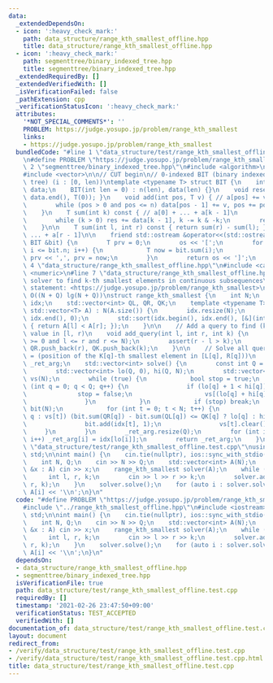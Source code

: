 ```yaml
---
data:
  _extendedDependsOn:
  - icon: ':heavy_check_mark:'
    path: data_structure/range_kth_smallest_offline.hpp
    title: data_structure/range_kth_smallest_offline.hpp
  - icon: ':heavy_check_mark:'
    path: segmenttree/binary_indexed_tree.hpp
    title: segmenttree/binary_indexed_tree.hpp
  _extendedRequiredBy: []
  _extendedVerifiedWith: []
  _isVerificationFailed: false
  _pathExtension: cpp
  _verificationStatusIcon: ':heavy_check_mark:'
  attributes:
    '*NOT_SPECIAL_COMMENTS*': ''
    PROBLEM: https://judge.yosupo.jp/problem/range_kth_smallest
    links:
    - https://judge.yosupo.jp/problem/range_kth_smallest
  bundledCode: "#line 1 \"data_structure/test/range_kth_smallest_offline.test.cpp\"\
    \n#define PROBLEM \"https://judge.yosupo.jp/problem/range_kth_smallest\"\n#line\
    \ 2 \"segmenttree/binary_indexed_tree.hpp\"\n#include <algorithm>\n#include <iostream>\n\
    #include <vector>\n\n// CUT begin\n// 0-indexed BIT (binary indexed tree / Fenwick\
    \ tree) (i : [0, len))\ntemplate <typename T> struct BIT {\n    int n;\n    std::vector<T>\
    \ data;\n    BIT(int len = 0) : n(len), data(len) {}\n    void reset() { std::fill(data.begin(),\
    \ data.end(), T(0)); }\n    void add(int pos, T v) { // a[pos] += v\n        pos++;\n\
    \        while (pos > 0 and pos <= n) data[pos - 1] += v, pos += pos & -pos;\n\
    \    }\n    T sum(int k) const { // a[0] + ... + a[k - 1]\n        T res = 0;\n\
    \        while (k > 0) res += data[k - 1], k -= k & -k;\n        return res;\n\
    \    }\n\n    T sum(int l, int r) const { return sum(r) - sum(l); } // a[l] +\
    \ ... + a[r - 1]\n\n    friend std::ostream &operator<<(std::ostream &os, const\
    \ BIT &bit) {\n        T prv = 0;\n        os << '[';\n        for (int i = 1;\
    \ i <= bit.n; i++) {\n            T now = bit.sum(i);\n            os << now -\
    \ prv << ',', prv = now;\n        }\n        return os << ']';\n    }\n};\n#line\
    \ 4 \"data_structure/range_kth_smallest_offline.hpp\"\n#include <cassert>\n#include\
    \ <numeric>\n#line 7 \"data_structure/range_kth_smallest_offline.hpp\"\n\n// Offline\
    \ solver to find k-th smallest elements in continuous subsequences\n// - Problem\
    \ statement: <https://judge.yosupo.jp/problem/range_kth_smallest>\n// - Complexity:\
    \ O((N + Q) lg(N + Q))\nstruct range_kth_smallest {\n    int N;\n    std::vector<int>\
    \ idx;\n    std::vector<int> QL, QR, QK;\n    template <typename T> range_kth_smallest(const\
    \ std::vector<T> A) : N(A.size()) {\n        idx.resize(N);\n        std::iota(idx.begin(),\
    \ idx.end(), 0);\n        std::sort(idx.begin(), idx.end(), [&](int l, int r)\
    \ { return A[l] < A[r]; });\n    }\n\n    // Add a query to find (k + 1)-th smallest\
    \ value in [l, r)\n    void add_query(int l, int r, int k) {\n        assert(l\
    \ >= 0 and l <= r and r <= N);\n        assert(r - l > k);\n        QL.push_back(l),\
    \ QR.push_back(r), QK.push_back(k);\n    }\n\n    // Solve all queries: ret[q]\
    \ = (position of the K[q]-th smallest element in [L[q], R[q]))\n    std::vector<int>\
    \ _ret_arg;\n    std::vector<int> solve() {\n        const int Q = QL.size();\n\
    \        std::vector<int> lo(Q, 0), hi(Q, N);\n        std::vector<std::vector<int>>\
    \ vs(N);\n        while (true) {\n            bool stop = true;\n            for\
    \ (int q = 0; q < Q; q++) {\n                if (lo[q] + 1 < hi[q]) {\n      \
    \              stop = false;\n                    vs[(lo[q] + hi[q]) / 2].emplace_back(q);\n\
    \                }\n            }\n            if (stop) break;\n            BIT<int>\
    \ bit(N);\n            for (int t = 0; t < N; t++) {\n                for (auto\
    \ q : vs[t]) (bit.sum(QR[q]) - bit.sum(QL[q]) <= QK[q] ? lo[q] : hi[q]) = t;\n\
    \                bit.add(idx[t], 1);\n                vs[t].clear();\n       \
    \     }\n        }\n        _ret_arg.resize(Q);\n        for (int i = 0; i < Q;\
    \ i++) _ret_arg[i] = idx[lo[i]];\n        return _ret_arg;\n    }\n};\n#line 4\
    \ \"data_structure/test/range_kth_smallest_offline.test.cpp\"\nusing namespace\
    \ std;\n\nint main() {\n    cin.tie(nullptr), ios::sync_with_stdio(false);\n\n\
    \    int N, Q;\n    cin >> N >> Q;\n    std::vector<int> A(N);\n    for (auto\
    \ &x : A) cin >> x;\n    range_kth_smallest solver(A);\n    while (Q--) {\n  \
    \      int l, r, k;\n        cin >> l >> r >> k;\n        solver.add_query(l,\
    \ r, k);\n    }\n    solver.solve();\n    for (auto i : solver.solve()) cout <<\
    \ A[i] << '\\n';\n}\n"
  code: "#define PROBLEM \"https://judge.yosupo.jp/problem/range_kth_smallest\"\n\
    #include \"../range_kth_smallest_offline.hpp\"\n#include <iostream>\nusing namespace\
    \ std;\n\nint main() {\n    cin.tie(nullptr), ios::sync_with_stdio(false);\n\n\
    \    int N, Q;\n    cin >> N >> Q;\n    std::vector<int> A(N);\n    for (auto\
    \ &x : A) cin >> x;\n    range_kth_smallest solver(A);\n    while (Q--) {\n  \
    \      int l, r, k;\n        cin >> l >> r >> k;\n        solver.add_query(l,\
    \ r, k);\n    }\n    solver.solve();\n    for (auto i : solver.solve()) cout <<\
    \ A[i] << '\\n';\n}\n"
  dependsOn:
  - data_structure/range_kth_smallest_offline.hpp
  - segmenttree/binary_indexed_tree.hpp
  isVerificationFile: true
  path: data_structure/test/range_kth_smallest_offline.test.cpp
  requiredBy: []
  timestamp: '2021-02-26 23:47:50+09:00'
  verificationStatus: TEST_ACCEPTED
  verifiedWith: []
documentation_of: data_structure/test/range_kth_smallest_offline.test.cpp
layout: document
redirect_from:
- /verify/data_structure/test/range_kth_smallest_offline.test.cpp
- /verify/data_structure/test/range_kth_smallest_offline.test.cpp.html
title: data_structure/test/range_kth_smallest_offline.test.cpp
---
```

